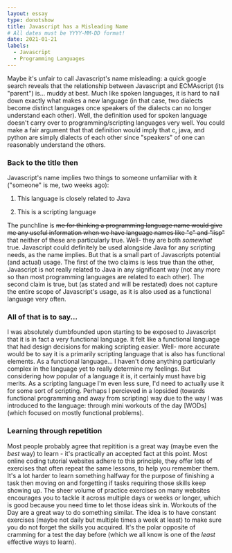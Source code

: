 ```yaml
---
layout: essay
type: donotshow
title: Javascript has a Misleading Name
# All dates must be YYYY-MM-DD format!
date: 2021-01-21
labels:
  - Javascript
  - Programming Languages
---
```


Maybe it's unfair to call Javascript's name misleading: a quick google search reveals that the relationship between Javascript and ECMAscript (its "parent") is... muddy at best. Much like spoken languages, it is hard to nail down exactly what makes a new language (in that case, two dialects become distinct languages once speakers of the dialects can no longer understand each other). Well, the definition used for spoken language doesn't carry over to programming/scripting languages very well. You could make a fair argument that that definition would imply that c, java, and python are simply dialects of each other since "speakers" of one can reasonably understand the others.

### Back to the title then

Javascript's name implies two things to someone unfamiliar with it ("someone" is me, two weeks ago):

1) This language is closely related to Java 

2) This is a scripting language

The punchline is ~~me for thinking a programming language name would give me any useful information when we have language names like "c" and "lisp"~~ that neither of these are particularly true. Well- they are both *somewhat* true. Javascript could definitely be used alongside Java for any scripting needs, as the name implies. But that is a small part of Javascripts potential (and actual) usage. The first of the two claims is less true than the other, Javascript is not really related to Java in any significant way (not any more so than most programming languages are related to each other). The second claim is true, but (as stated and will be restated) does not capture the entire scope of Javascript's usage, as it is also used as a functional language very often. 

### All of that is to say...

I was absolutely dumbfounded upon starting to be exposed to Javascript that it is in fact a very functional language. It felt like a functional language that had design decisions for making scripting easier. Well- more accurate would be to say it is a primarily scripting language that is also has functional elements. As a functional language... I haven't done anything particularly complex in the language yet to really determine my feelings. But considering how popular of a language it is, it certainly must have big merits. As a scripting language I'm even less sure, I'd need to actually use it for some sort of scripting. Perhaps I percieved in a lopsided (towards functional programming and away from scripting) way due to the way I was introduced to the language: through mini workouts of the day \[WODs] (which focused on mostly functional problems). 

### Learning through repetition

Most people probably agree that repitition is a great way (maybe even the *best* way) to learn - it's practically an accepted fact at this point. Most online coding tutorial websites adhere to this principle, they offer lots of exercises that often repeat the same lessons, to help you remember them. It's a lot harder to learn something halfway for the purpose of finishing a task then moving on and forgetting if tasks requiring those skills keep showing up. The sheer volume of practice exercises on many websites encourages you to tackle it across multiple days or weeks or longer, which is good because you need time to let those ideas sink in. Workouts of the Day are a great way to do something similar. The idea is to have constant exercises (maybe not daily but multiple times a week at least) to make sure you do not forget the skills you acquired. It's the polar opposite of cramming for a test the day before (which we all know is one of the *least* effective ways to learn). 

